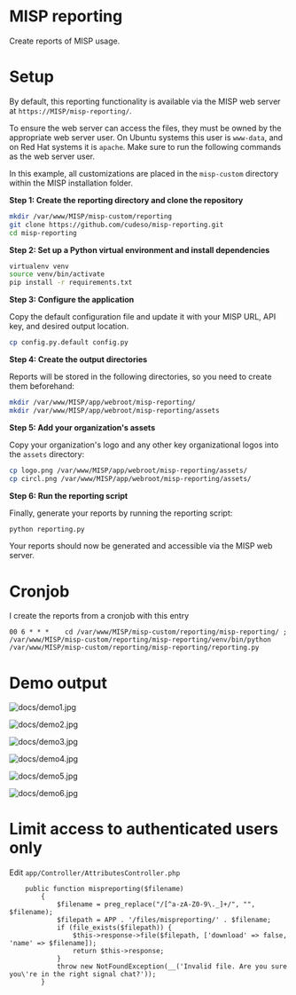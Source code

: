 # MISP reporting

Create reports of MISP usage.

# Setup

By default, this reporting functionality is available via the MISP web server at `https://MISP/misp-reporting/`.

To ensure the web server can access the files, they must be owned by the appropriate web server user. On Ubuntu systems this user is `www-data`, and on Red Hat systems it is `apache`. Make sure to run the following commands as the web server user.

In this example, all customizations are placed in the `misp-custom` directory within the MISP installation folder.

**Step 1: Create the reporting directory and clone the repository**

```bash
mkdir /var/www/MISP/misp-custom/reporting
git clone https://github.com/cudeso/misp-reporting.git
cd misp-reporting
```

**Step 2: Set up a Python virtual environment and install dependencies**

```bash
virtualenv venv
source venv/bin/activate
pip install -r requirements.txt
```

**Step 3: Configure the application**

Copy the default configuration file and update it with your MISP URL, API key, and desired output location.

```bash
cp config.py.default config.py
```

**Step 4: Create the output directories**

Reports will be stored in the following directories, so you need to create them beforehand:

```bash
mkdir /var/www/MISP/app/webroot/misp-reporting/
mkdir /var/www/MISP/app/webroot/misp-reporting/assets
```

**Step 5: Add your organization's assets**

Copy your organization's logo and any other key organizational logos into the `assets` directory:

```bash
cp logo.png /var/www/MISP/app/webroot/misp-reporting/assets/
cp circl.png /var/www/MISP/app/webroot/misp-reporting/assets/
```

**Step 6: Run the reporting script**

Finally, generate your reports by running the reporting script:

```bash
python reporting.py
```

Your reports should now be generated and accessible via the MISP web server.

# Cronjob

I create the reports from a cronjob with this entry

```
00 6 * * *    cd /var/www/MISP/misp-custom/reporting/misp-reporting/ ; /var/www/MISP/misp-custom/reporting/misp-reporting/venv/bin/python /var/www/MISP/misp-custom/reporting/misp-reporting/reporting.py
```

# Demo output

![docs/demo1.jpg](docs/demo1.jpg)

![docs/demo2.jpg](docs/demo2.jpg)

![docs/demo3.jpg](docs/demo3.jpg)

![docs/demo4.jpg](docs/demo4.jpg)

![docs/demo5.jpg](docs/demo5.jpg)

![docs/demo6.jpg](docs/demo6.jpg)

# Limit access to authenticated users only

Edit `app/Controller/AttributesController.php`

```
    public function mispreporting($filename)
        {
            $filename = preg_replace("/[^a-zA-Z0-9\._]+/", "", $filename);
            $filepath = APP . '/files/mispreporting/' . $filename;
            if (file_exists($filepath)) {
                $this->response->file($filepath, ['download' => false, 'name' => $filename]);
                return $this->response;
            }
            throw new NotFoundException(__('Invalid file. Are you sure you\'re in the right signal chat?'));
        }
```